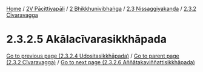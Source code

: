
[Home](/) / [2V Pācittiyapāḷi](../../...md) / [2 Bhikkhunivibhaṅga](../...md) / [2.3 Nissaggiyakaṇḍa](...md) / [2.3.2 Cīvaravagga](../2V/2/2.3/2.3.2.md)

# 2.3.2.5 Akālacīvarasikkhāpada

[Go to previous page (2.3.2.4 Udositasikkhāpada)](2.3.2.4.md) / [Go to parent page (2.3.2 Cīvaravagga)](../2V/2/2.3/2.3.2.md) / [Go to next page (2.3.2.6 Aññātakaviññattisikkhāpada)](2.3.2.6.md)


